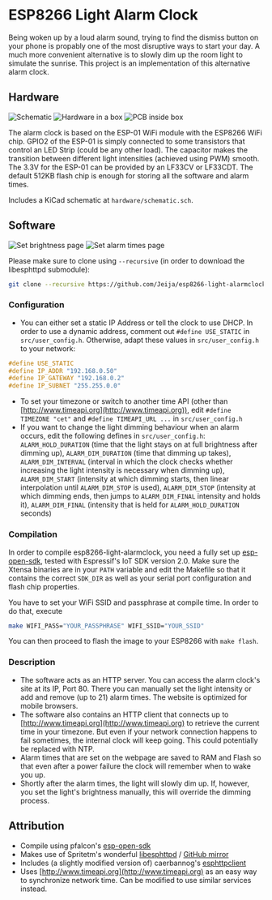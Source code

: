 # ESP8266 Light Alarm Clock
Being woken up by a loud alarm sound, trying to find the dismiss button on your phone is propably one of the most disruptive ways to start your day. A much more convenient alternative is to slowly dim up the room light to simulate the sunrise. This project is an implementation of this alternative alarm clock.

## Hardware
![Schematic](/hardware/schematic.png?raw=true)
![Hardware in a box](/hardware/box.png?raw=true)
![PCB inside box](/hardware/pcb.png?raw=true)

The alarm clock is based on the ESP-01 WiFi module with the ESP8266 WiFi chip. GPIO2 of the ESP-01 is simply connected to some transistors that control an LED Strip (could be any other load). The capacitor makes the transition between different light intensities (achieved using PWM) smooth. The 3.3V for the ESP-01 can be provided by an LF33CV or LF33CDT. The default 512KB flash chip is enough for storing all the software and alarm times.

Includes a KiCad schematic at `hardware/schematic.sch`.

## Software
![Set brightness page](/screenshots/setbrightness.png?raw=true)
![Set alarm times page](/screenshots/alarmtimes.png?raw=true)

Please make sure to clone using `--recursive` (in order to download the libesphttpd submodule):
```bash
git clone --recursive https://github.com/Jeija/esp8266-light-alarmclock
```

### Configuration
* You can either set a static IP Address or tell the clock to use DHCP. In order to use a dynamic address, comment out `#define USE_STATIC` in `src/user_config.h`. Otherwise, adapt these values in `src/user_config.h` to your network:

```c
#define USE_STATIC
#define IP_ADDR	"192.168.0.50"
#define IP_GATEWAY "192.168.0.2"
#define IP_SUBNET "255.255.0.0"
```

* To set your timezone or switch to another time API (other than [http://www.timeapi.org](http://www.timeapi.org)), edit `#define TIMEZONE "cet"` and `#define TIMEAPI_URL ...` in `src/user_config.h`
* If you want to change the light dimming behaviour when an alarm occurs, edit the following defines in `src/user_config.h`: `ALARM_HOLD_DURATION` (time that the light stays on at full brightness after dimming up), `ALARM_DIM_DURATION` (time that dimming up takes), `ALARM_DIM_INTERVAL` (interval in which the clock checks whether increasing the light intensity is necessary when dimming up), `ALARM_DIM_START` (intensity at which dimming starts, then linear interpolation until `ALARM_DIM_STOP` is used), `ALARM_DIM_STOP` (intensity at which dimming ends, then jumps to `ALARM_DIM_FINAL` intensity and holds it), `ALARM_DIM_FINAL` (intensity that is held for `ALARM_HOLD_DURATION` seconds)

### Compilation
In order to compile esp8266-light-alarmclock, you need a fully set up [esp-open-sdk](https://github.com/pfalcon/esp-open-sdk), tested with Espressif's IoT SDK version 2.0. Make sure the Xtensa binaries are in your `PATH` variable and edit the Makefile so that it contains the correct `SDK_DIR` as well as your serial port configuration and flash chip properties.

You have to set your WiFi SSID and passphrase at compile time. In order to do that, execute
```bash
make WIFI_PASS="YOUR_PASSPHRASE" WIFI_SSID="YOUR_SSID"
```
You can then proceed to flash the image to your ESP8266 with `make flash`.

### Description
* The software acts as an HTTP server. You can access the alarm clock's site at its IP, Port 80. There you can manually set the light intensity or add and remove (up to 21) alarm times. The website is optimized for mobile browsers.
* The software also contains an HTTP client that connects up to [http://www.timeapi.org](http://www.timeapi.org) to retrieve the current time in your timezone. But even if your network connection happens to fail sometimes, the internal clock will keep going. This could potentially be replaced with NTP.
* Alarm times that are set on the webpage are saved to RAM and Flash so that even after a power failure the clock will remember when to wake you up.
* Shortly after the alarm times, the light will slowly dim up. If, however, you set the light's brightness manually, this will override the dimming process.

## Attribution
* Compile using pfalcon's [esp-open-sdk](https://github.com/pfalcon/esp-open-sdk)
* Makes use of Spritetm's wonderful [libesphttpd](http://git.spritesserver.nl/libesphttpd.git/) / [GitHub mirror](https://github.com/Spritetm/libesphttpd)
* Includes (a slightly modified version of) caerbannog's [esphttpclient](https://github.com/Caerbannog/esphttpclient)
* Uses [http://www.timeapi.org](http://www.timeapi.org) as an easy way to synchronize network time. Can be modified to use similar services instead.
